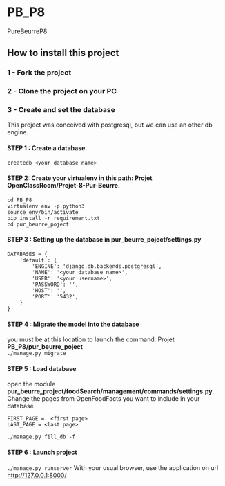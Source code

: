 # PB_P8
PureBeurreP8

## How to install this project

### 1 - Fork the project
### 2 - Clone the project on your PC
### 3 - Create and set the database
This project was conceived with postgresql, but we can use an other db engine.

#### STEP 1 : Create a database.
`createdb <your database name>`

#### STEP 2: Create your virtualenv in this path: Projet OpenClassRoom/Projet-8-Pur-Beurre.
`cd PB_P8`<br/>
`virtualenv env -p python3`<br/>
`source env/bin/activate`<br/>
`pip install -r requirement.txt`<br/>
`cd pur_beurre_poject`<br/>

#### STEP 3 : Setting up the database in pur_beurre_poject/settings.py
```
DATABASES = {
    'default': {
        'ENGINE': 'django.db.backends.postgresql',
        'NAME': '<your database name>',
        'USER': '<your username>',
        'PASSWORD': '',
        'HOST': '',
        'PORT': '5432',
    }
}
```

#### STEP 4 : Migrate the model into the database
you must be at this location to launch the command: Projet **PB_P8/pur_beurre_poject**<br/>
`./manage.py migrate`

#### STEP 5 : Load database
open the module **pur_beurre_project/foodSearch/management/commands/settings.py**.<br/>
Change the pages from OpenFoodFacts you want to include in your database
```
FIRST_PAGE =  <first page>
LAST_PAGE = <last page>
```

`./manage.py fill_db -f`

#### STEP 6 : Launch project
`./manage.py runserver`
With your usual browser, use the application on url http://127.0.0.1:8000/
